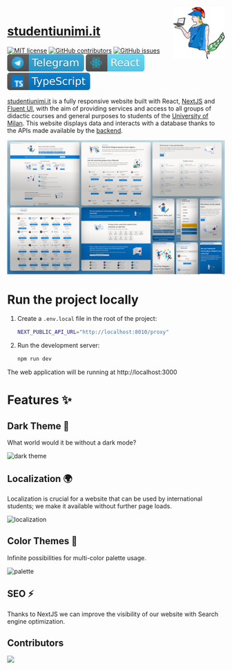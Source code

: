 <img src="public/logo/unimi500.png" width="120" height="120" align="right" />

# [studentiunimi.it](https://studentiunimi.it/)
[![MIT license](https://img.shields.io/badge/License-MIT-blue.svg)](https://lbesson.mit-license.org/) 
[![GitHub contributors](https://badgen.net/github/contributors/StudentiUniMi/website)](https://GitHub.com/StudentiUniMi/website/graphs/contributors/)
[![GitHub issues](https://img.shields.io/github/issues/StudentiUniMi/website)](https://github.com/StudentiUniMi/website/issues/)
[![telegram](./public/svg/telegram.svg)](https://t.me/studenti_unimi) 
[![React](./public/svg/react.svg)](https://it.reactjs.org/) 
[![typescript](./public/svg/typescript.svg)](https://www.typescriptlang.org/) 

[studentiunimi.it](https://studentiunimi.it/) is a fully responsive website built with React, [NextJS](https://nextjs.org/) and [Fluent UI](https://developer.microsoft.com/en-us/fluentui#/), with the aim of providing services and access to all groups of didactic courses and general purposes to students of the [University of Milan](https://www.unimi.it/). This website displays data and interacts with a database thanks to the APIs made available by the [backend](https://github.com/StudentiUniMi/backend).

![preview](public/images/preview.png)

# Run the project locally
1. Create a `.env.local` file in the root of the project:

   ```sh
   NEXT_PUBLIC_API_URL="http://localhost:8010/proxy"
   ```
   
2. Run the development server:

   ```sh
   npm run dev
   ```
   
The web application will be running at http://localhost:3000

# Features ✨
## Dark Theme 🌚
What world would it be without a dark mode?

![dark theme](https://user-images.githubusercontent.com/52317197/177864085-5764fc13-9657-45f3-bba5-48bd9edce863.png)

## Localization 🌍
Localization is crucial for a website that can be used by international students; we make it available without further page loads.

![localization](https://user-images.githubusercontent.com/52317197/177864684-6def6e5e-2fda-46e2-9435-2e5801db024f.png)

## Color Themes 🍭
Infinite possibilities for multi-color palette usage.

![palette](https://user-images.githubusercontent.com/52317197/177862579-77602480-a180-4ffd-bc8a-6f9df14f337a.png)

## SEO ⚡
Thanks to NextJS we can improve the visibility of our website with Search engine optimization.

## Contributors
<a href="https://github.com/StudentiUniMi/website/graphs/contributors">
  <img src="https://contrib.rocks/image?repo=StudentiUniMi/website" />
</a>